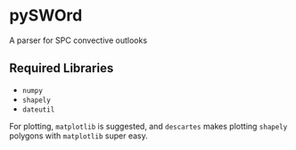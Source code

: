 # pySWOrd
A parser for SPC convective outlooks

## Required Libraries
* `numpy`
* `shapely`
* `dateutil`

For plotting, `matplotlib` is suggested, and `descartes` makes plotting `shapely` polygons with `matplotlib` super easy.
